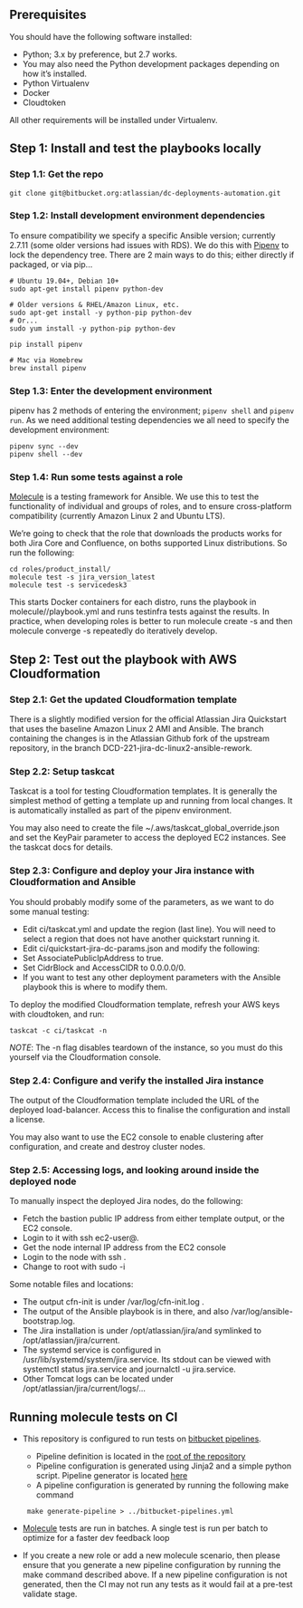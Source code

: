 ## Prerequisites

You should have the following software installed:
* Python; 3.x by preference, but 2.7 works.
 * You may also need the Python development packages depending on how it’s installed.
* Python Virtualenv
* Docker
* Cloudtoken

All other requirements will be installed under Virtualenv.

## Step 1: Install and test the playbooks locally

### Step 1.1: Get the repo

    git clone git@bitbucket.org:atlassian/dc-deployments-automation.git

### Step 1.2: Install development environment dependencies

To ensure compatibility we specify a specific Ansible version; currently 2.7.11
(some older versions had issues with RDS). We do this with
[Pipenv](https://docs.pipenv.org/) to lock the dependency tree. There are 2 main
ways to do this; either directly if packaged, or via pip...

    # Ubuntu 19.04+, Debian 10+
    sudo apt-get install pipenv python-dev

    # Older versions & RHEL/Amazon Linux, etc.
    sudo apt-get install -y python-pip python-dev
    # Or...
    sudo yum install -y python-pip python-dev

    pip install pipenv

    # Mac via Homebrew
    brew install pipenv

### Step 1.3: Enter the development environment

pipenv has 2 methods of entering the environment; `pipenv shell` and `pipenv
run`. As we need additional testing dependencies we all need to specify the
development environment:

    pipenv sync --dev
    pipenv shell --dev

### Step 1.4: Run some tests against a role

[Molecule](https://molecule.readthedocs.io/en/stable/) is a testing framework for Ansible. We use this to test the
functionality of individual and groups of roles, and to ensure cross-platform
compatibility (currently Amazon Linux 2 and Ubuntu LTS).

We’re going to check that the role that downloads the products works for both
Jira Core and Confluence, on boths supported Linux distributions. So run the
following:

    cd roles/product_install/
    molecule test -s jira_version_latest
    molecule test -s servicedesk3

This starts Docker containers for each distro, runs the playbook in
molecule/<scenario>/playbook.yml and runs testinfra tests against the
results. In practice, when developing roles is better to run molecule create -s
<scenario> and then molecule converge -s <scenario> repeatedly do iteratively
develop.

## Step 2: Test out the playbook with AWS Cloudformation

### Step 2.1: Get the updated Cloudformation template

There is a slightly modified version for the official Atlassian Jira Quickstart
that uses the baseline Amazon Linux 2 AMI and Ansible. The branch containing the
changes is in the Atlassian Github fork of the upstream repository, in the
branch DCD-221-jira-dc-linux2-ansible-rework.

### Step 2.2: Setup taskcat

Taskcat is a tool for testing Cloudformation templates. It is generally the
simplest method of getting a template up and running from local changes. It is
automatically installed as part of the pipenv environment.

You may also need to create the file ~/.aws/taskcat_global_override.json and set
the KeyPair parameter to access the deployed EC2 instances. See the taskcat docs
for details.

### Step 2.3: Configure and deploy your Jira instance with Cloudformation and Ansible

You should probably modify some of the parameters, as we want to do some manual testing:

* Edit ci/taskcat.yml and update the region (last line). You will need to select
  a region that does not have another quickstart running it.
* Edit ci/quickstart-jira-dc-params.json and modify the following:
 * Set AssociatePublicIpAddress to true.
 * Set CidrBlock and AccessCIDR to 0.0.0.0/0.
 * If you want to test any other deployment parameters with the Ansible playbook
   this is where to modify them.

To deploy the modified Cloudformation template, refresh your AWS keys with
cloudtoken, and run:

    taskcat -c ci/taskcat -n

*NOTE*: The -n flag disables teardown of the instance, so you must do this yourself via
the Cloudformation console.

### Step 2.4: Configure and verify the installed Jira instance

The output of the Cloudformation template included the URL of the deployed
load-balancer. Access this to finalise the configuration and install a license.

You may also want to use the EC2 console to enable clustering after
configuration, and create and destroy cluster nodes.

### Step 2.5: Accessing logs, and looking around inside the deployed node

To manually inspect the deployed Jira nodes, do the following:

* Fetch the bastion public IP address from either template output, or the EC2
  console.
* Login to it with ssh ec2-user@<ip-address>.
* Get the node internal IP address from the EC2 console
* Login to the node with ssh <ip-address>.
* Change to root with sudo -i

Some notable files and locations:

* The output cfn-init is under /var/log/cfn-init.log .
* The output of the Ansible playbook is in there, and also
  /var/log/ansible-bootstrap.log.
* The Jira installation is under /opt/atlassian/jira/<version>and symlinked to
  /opt/atlassian/jira/current.
* The systemd service is configured in /usr/lib/systemd/system/jira.service. Its
  stdout can be viewed with systemctl status jira.service and journalctl -u
  jira.service.
* Other Tomcat logs can be located under /opt/atlassian/jira/current/logs/...

## Running molecule tests on CI
* This repository is configured to run tests on [bitbucket pipelines](https://bitbucket.org/atlassian/dc-deployments-automation/addon/pipelines/home).
    * Pipeline definition is located in the [root of the repository](https://bitbucket.org/atlassian/dc-deployments-automation/src/master/bitbucket-pipelines.yml)
    * Pipeline configuration is generated using Jinja2 and a simple python script. Pipeline generator is located [here](https://bitbucket.org/atlassian/dc-deployments-automation/src/master/pipeline_generator/)
    * A pipeline configuration is generated by running the following make command
    ```
     make generate-pipeline > ../bitbucket-pipelines.yml
    ```

* [Molecule](https://molecule.readthedocs.io/en/stable/) tests are run in batches. A single test is run per batch to optimize for a faster dev feedback loop

* If you create a new role or add a new molecule scenario, then please ensure that you generate a new pipeline configuration by running the make command described above. If a new pipeline configuration is not generated, then the CI may not run any tests as it would fail at a pre-test validate stage.
